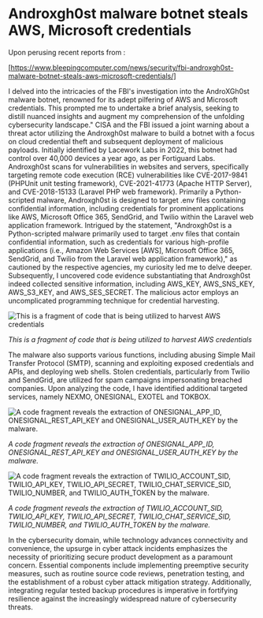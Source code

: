 # Androxgh0st malware botnet steals AWS, Microsoft credentials

Upon perusing recent reports from :

[https://www.bleepingcomputer.com/news/security/fbi-androxgh0st-malware-botnet-steals-aws-microsoft-credentials/]

I delved into the intricacies of the FBI's investigation into the AndroXGh0st malware botnet, renowned for its adept pilfering of AWS and Microsoft credentials. This prompted me to undertake a brief analysis, seeking to distill nuanced insights and augment my comprehension of the unfolding cybersecurity landscape."
CISA and the FBI issued a joint warning about a threat actor utilizing the Androxgh0st malware to build a botnet with a focus on cloud credential theft and subsequent deployment of malicious payloads. Initially identified by Lacework Labs in 2022, this botnet had control over 40,000 devices a year ago, as per Fortiguard Labs.
Androxgh0st scans for vulnerabilities in websites and servers, specifically targeting remote code execution (RCE) vulnerabilities like CVE-2017-9841 (PHPUnit unit testing framework), CVE-2021-41773 (Apache HTTP Server), and CVE-2018-15133 (Laravel PHP web framework). Primarily a Python-scripted malware, Androxgh0st is designed to target .env files containing confidential information, including credentials for prominent applications like AWS, Microsoft Office 365, SendGrid, and Twilio within the Laravel web application framework.
Intrigued by the statement, "Androxgh0st is a Python-scripted malware primarily used to target .env files that contain confidential information, such as credentials for various high-profile applications (i.e., Amazon Web Services [AWS], Microsoft Office 365, SendGrid, and Twilio from the Laravel web application framework)," as cautioned by the respective agencies, my curiosity led me to delve deeper. Subsequently, I uncovered code evidence substantiating that Androxgh0st indeed collected sensitive information, including AWS_KEY, AWS_SNS_KEY, AWS_S3_KEY, and AWS_SES_SECRET. The malicious actor employs an uncomplicated programming technique for credential harvesting.

![This is a fragment of code that is being utilized to harvest AWS credentials](https://media.licdn.com/dms/image/D5612AQH3atiG8V2dQg/article-inline_image-shrink_1500_2232/0/1705642036341?e=1726099200&v=beta&t=wNNwFdZjV5llu1iJOiVz2qBUbP0tVh2G5I62lNu2x08)

_This is a fragment of code that is being utilized to harvest AWS credentials_

The malware also supports various functions, including abusing Simple Mail Transfer Protocol (SMTP), scanning and exploiting exposed credentials and APIs, and deploying web shells. Stolen credentials, particularly from Twilio and SendGrid, are utilized for spam campaigns impersonating breached companies. Upon analyzing the code, I have identified additional targeted services, namely NEXMO, ONESIGNAL, EXOTEL and TOKBOX.

![A code fragment reveals the extraction of ONESIGNAL_APP_ID, ONESIGNAL_REST_API_KEY and ONESIGNAL_USER_AUTH_KEY by the malware.](https://media.licdn.com/dms/image/D5612AQGw5VZ1VnSlKA/article-inline_image-shrink_1500_2232/0/1705643000233?e=1726099200&v=beta&t=gKQy9gnnpOr_2z2ZayIFHGgVq1RB8PP7C0qUYrBHQrE)

_A code fragment reveals the extraction of ONESIGNAL_APP_ID, ONESIGNAL_REST_API_KEY and ONESIGNAL_USER_AUTH_KEY by the malware._

![A code fragment reveals the extraction of TWILIO_ACCOUNT_SID, TWILIO_API_KEY, TWILIO_API_SECRET, TWILIO_CHAT_SERVICE_SID, TWILIO_NUMBER, and TWILIO_AUTH_TOKEN by the malware.](https://media.licdn.com/dms/image/D5612AQFHP_zLdcZOnQ/article-inline_image-shrink_1500_2232/0/1705642101588?e=1726099200&v=beta&t=z6R7dhoxNvdSlgV0hsFGM_yNc1mU5BJn0LZ3PGe1vYc)

_A code fragment reveals the extraction of TWILIO_ACCOUNT_SID, TWILIO_API_KEY, TWILIO_API_SECRET, TWILIO_CHAT_SERVICE_SID, TWILIO_NUMBER, and TWILIO_AUTH_TOKEN by the malware._

In the cybersecurity domain, while technology advances connectivity and convenience, the upsurge in cyber attack incidents emphasizes the necessity of prioritizing secure product development as a paramount concern. Essential components include implementing preemptive security measures, such as routine source code reviews, penetration testing, and the establishment of a robust cyber attack mitigation strategy. Additionally, integrating regular tested backup procedures is imperative in fortifying resilience against the increasingly widespread nature of cybersecurity threats.
